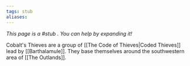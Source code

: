 ```yaml
---
tags: stub
aliases:
---
```


*This page is a #stub . You can help by expanding it!*

Cobalt's Thieves are a group of [[The Code of Thieves|Coded Thieves]] lead by [[Barthalamule]]. They base themselves around the southwestern area of [[The Outlands]].